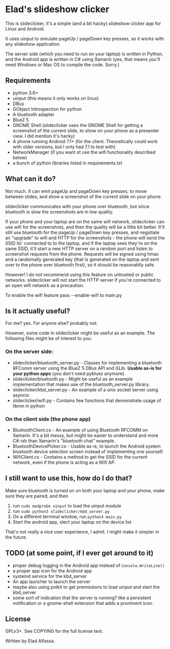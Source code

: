 Elad's slideshow clicker
========================

This is slideclicker, it's a simple (and a bit hacky) slideshow clicker app for Linux and Android.

It uses uinput to simulate pageUp / pageDown key presses, so it works with any slideshow application.

The server side (which you need to run on your laptop) is written in Python, and the Android app is
written in C# using Xamarin (yes, that means you'll need Windows or Mac OS to compile the code. Sorry.)

Requirements
------------

 * python 3.6+
 * uinput (this means it only works on linux)
 * DBus
 * GObject Introspection for python
 * A bluetooth adapter
 * BlueZ 5
 * GNOME Shell (slideclicker uses the GNOME Shell for getting a screenshot of the current slide, to show on your phone as a presenter view. I did mention it's hacky)
 * A phone running Android 7.1+ (for the client. Theoretically could work with older versions, but I only had 7.1 to test with)
 * NetworkManager (if you want ot use the wifi functionality described below)
 * a bunch of python libraries listed in requirements.txt

What can it do?
---------------
Not much. It can emit pageUp and pageDown key presses, to move between slides, and show a screenshot of the current slide on your phone.

slideclicker communicates with your phone over bluetooth, but since bluetooth is slow the screenshots are in low quality.

If your phone and your laptop are on the same wifi network, slideclicker can use wifi for the screenshots, and then the quality
will be a little bit better. It'll still use bluetooth for the pageUp / pageDown key presses, and negotiate an "upgrade" to wifi and HTTP
for the screenshots - the phone will send the SSID its' connected to to the laptop, and if the laptop sees they're on the same SSID,
it'll start a new HTTP server on a random port and listen to screenshot requests from the phone. Requests will be signed using hmac
and a randomally generated key (that is generated on the laptop and sent over to the phone over bluetooth first), so it should be
reasonablly safe.

However! I do not recommend using this feature on untrusted or public networks. slideclicker will not start the HTTP server if you're
connected to an open wifi network as a precaution.

To enable the wifi feature pass --enable-wifi to main.py

Is it actually useful?
----------------------

For me? yes. For anyone else? probably not.

However, some code in slideclicker might be useful as an example. The following files might be of interest to you:

### On the server side:
 * slideclicker/bluetooth_server.py - Classes for implementing a bluetooth RFComm server using the BlueZ 5 DBus API and GLib.
 **Usable as-is for your python apps** (you don't need pybluez anymore).
 * slideclicker/bluetooth.py - Might be useful as an example implementation that makes use of the bluetooth_server.py library.
 * slideclicker/kbd_server.py - An example of a unix socket server using asyncio
 * slideclicker/wifi.py - Contains few functions that demonstrate usage of libnm in python

### On the client side (the phone app)
 * BluetoothClient.cs - An example of using Bluetooth RFCOMM on Xamarin. It's a bit messy, but might be easier to understand and more C#-ish than Xamarin's "bluetooth chat" example.
 * BluetoothDevicePicker.cs - Usable as-is, to launch the Android system bluetooth device selection screen instead of implementing one yourself.
 * WifiClient.cs - Contains a method to get the SSID for the current network, even if the phone is acting as a Wifi AP.

I still want to use this, how do I do that?
-------------------------------------------
Make sure bluetooth is turned on on both your laptop and your phone, make sure they are paired, and then

1. run `sudo modprobe uinput` to load the uinput module
2. run `sudo python3 slideclicker/kbd_server.py`
3. On a different terminal window, run `python3 main.py`
4. Start the android app, slect your laptop on the device list

That's not really a nice user experience, I admit. I might make it simpler in the future.

TODO (at some point, if I ever get around to it)
------------------------------------------------
* proper debug logging in the Android app instead of `Console.WriteLine()`
* a proper app icon for the Android app
* systemd service for the kbd_server
* An app launcher to launch the server
* maybe also using polkit to get premissions to load uinput and start the kbd_server
* some sort of indication that the server is running? like a persistent notification or a gnome-shell extension that adds a prominent icon.

License
-------
GPLv3+. See COPYING for the full license text.

Written by Elad Alfassa.
